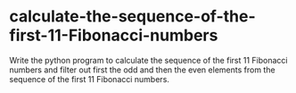 # calculate-the-sequence-of-the-first-11-Fibonacci-numbers
Write the python program to calculate the sequence of the first 11 Fibonacci numbers and filter out first the odd and then the even elements from the sequence of the first 11 Fibonacci numbers.
